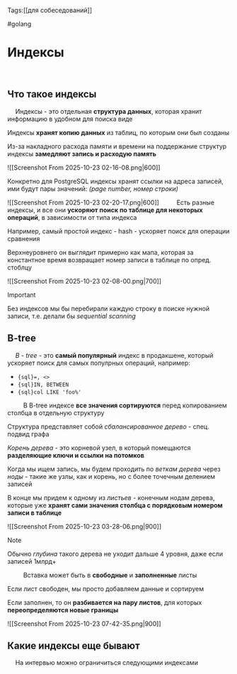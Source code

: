 Tags:[[для собеседований]]

#golang 



# Индексы
 
## Что такое индексы
 
Индексы - это отдельная **структура данных**, которая хранит информацию в удобном для поиска виде
 

Индексы **хранят копию данных** из таблиц, по которым они был созданы

Из-за накладного расхода памяти и времени на поддержание структур индексы **замедляют запись и расходую память**

![[Screenshot From 2025-10-23 02-16-08.png|600]]
 

Конкретно для PostgreSQL индексы хранят ссылки на адреса записей, ими будут пары значений:
*(page number, номер строки)*

![[Screenshot From 2025-10-23 02-20-17.png|600]]
 
 
Есть разные индексы, и все они **ускоряют поиск по таблице для некоторых операций**, в зависимости от типа индекса

Например, самый простой индекс - hash - ускоряет поиск для операции сравнения

Верхнеуровнего он выглядит примерно как мапа, которая за константное время возвращает номер записи в таблице по опред. стоблцу

![[Screenshot From 2025-10-23 02-08-00.png|700]]
 

> [!important] 
> Без индексов мы бы перебирали каждую строку в поиске нужной записи, т.е. делали бы *sequential scanning* 
 
 
## B-tree
 
*B - tree* - это **самый популярный** индекс в продакшене, который ускоряет поиск для самых популрных операций, например:

- `{sql}=, <>`
- `{sql}IN, BETWEEN`
- `{sql}col LIKE 'foo%'`

 
 
В B-tree индексе **все значения сортируются** перед копированием столбца в отдельную структуру

Структура представляет собой *сбалансированное дерево* - спец. подвид графа
 
 

*Корень дерева* - это корневой узел, в который помещаются **разделяющие ключи и ссылки на потомков**

Когда мы ищем запись, мы будем проходить по *веткам дерева* через *ноды* - такие же узлы, как и корень, но с более точечным делением записей

В конце мы придем к одному из *листьев* - конечным нодам дерева, которые уже **хранят сами значения столбца с порядковым номером записи в таблице**

![[Screenshot From 2025-10-23 03-28-06.png|900]]


> [!note] 
> Обычно *глубина* такого дерева не  уходит дальше 4 уровня, даже если записей 1млрд+ 

 
 
Вставка может быть в **свободные** и **заполненные** листы

Если лист свободен, мы просто добавляем данные и сортируем 

Если заполнен, то он **разбивается на пару листов**, для которых **переопределяются новые границы**

![[Screenshot From 2025-10-23 07-42-35.png|900]]
 
 
## Какие индексы еще бывают
 
На интервью можно ограничиться следующими индексами

